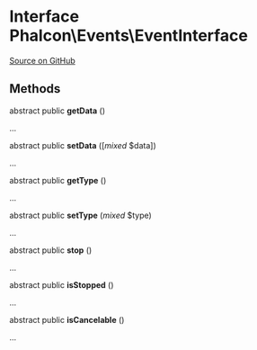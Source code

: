 # Interface **Phalcon\\Events\\EventInterface**

<a href="https://github.com/phalcon/cphalcon/blob/master/phalcon/events/eventinterface.zep" class="btn btn-default btn-sm">Source on GitHub</a>

## Methods
abstract public  **getData** ()

...

abstract public  **setData** ([*mixed* $data])

...

abstract public  **getType** ()

...

abstract public  **setType** (*mixed* $type)

...

abstract public  **stop** ()

...

abstract public  **isStopped** ()

...

abstract public  **isCancelable** ()

...

